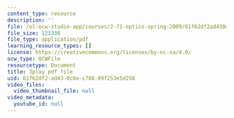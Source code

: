 ```yaml
---
content_type: resource
description: ''
file: /ol-ocw-studio-app/courses/2-71-optics-spring-2009/61f62df2ad430c6ec78889f253e5d258_MK5uZttfWfM.pdf
file_size: 123330
file_type: application/pdf
learning_resource_types: []
license: https://creativecommons.org/licenses/by-nc-sa/4.0/
ocw_type: OCWFile
resourcetype: Document
title: 3play pdf file
uid: 61f62df2-ad43-0c6e-c788-89f253e5d258
video_files:
  video_thumbnail_file: null
video_metadata:
  youtube_id: null
---
```


